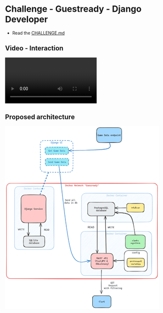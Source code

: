 # Challenge - Guestready - Django Developer

- Read the [CHALLENGE.md](CHALLENGE.md)

## Video - Interaction

![interaction](videos/interaction.mp4)

## Proposed architecture

![image](images/architecture.png)
